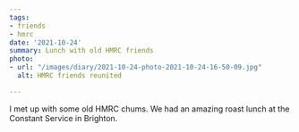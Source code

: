```yaml
---
tags:
- friends
- hmrc
date: '2021-10-24'
summary: Lunch with old HMRC friends
photo:
- url: "/images/diary/2021-10-24-photo-2021-10-24-16-50-09.jpg"
  alt: HMRC friends reunited

---
```

I met up with some old HMRC chums. We had an amazing roast lunch at the Constant Service in Brighton.